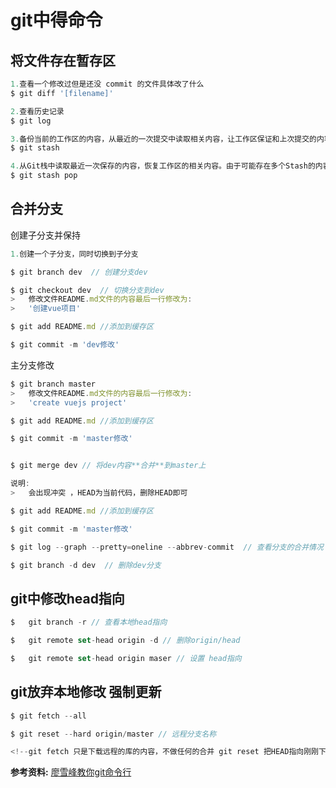 # git中得命令

## 将文件存在暂存区
```javascript
1.查看一个修改过但是还没 commit 的文件具体改了什么
$ git diff '[filename]'

2.查看历史记录
$ git log

3.备份当前的工作区的内容，从最近的一次提交中读取相关内容，让工作区保证和上次提交的内容一致。同时，将当前的工作区内容保存到Git栈中。
$ git stash 

4.从Git栈中读取最近一次保存的内容，恢复工作区的相关内容。由于可能存在多个Stash的内容，所以用栈来管理，pop会从最近的一个stash中读取内容并恢复。
$ git stash pop 
````

## 合并分支
创建子分支并保持
```javascript
1.创建一个子分支，同时切换到子分支

$ git branch dev  // 创建分支dev

$ git checkout dev  // 切换分支到dev
>   修改文件README.md文件的内容最后一行修改为: 
>   '创建vue项目'

$ git add README.md //添加到缓存区

$ git commit -m 'dev修改'
```

主分支修改

```javascript
$ git branch master
>   修改文件README.md文件的内容最后一行修改为: 
>   'create vuejs project'

$ git add README.md //添加到缓存区

$ git commit -m 'master修改'


$ git merge dev // 将dev内容**合并**到master上

说明:
>   会出现冲突 ，HEAD为当前代码，删除HEAD即可

$ git add README.md //添加到缓存区

$ git commit -m 'master修改'

$ git log --graph --pretty=oneline --abbrev-commit  // 查看分支的合并情况

$ git branch -d dev  // 删除dev分支
```

## git中修改head指向
```javascript
$   git branch -r // 查看本地head指向

$   git remote set-head origin -d // 删除origin/head

$   git remote set-head origin maser // 设置 head指向
```

## git放弃本地修改 强制更新
```javascript
$ git fetch --all

$ git reset --hard origin/master // 远程分支名称

<!--git fetch 只是下载远程的库的内容，不做任何的合并 git reset 把HEAD指向刚刚下载的最新的版本-->
```

**参考资料:** [廖雪峰教你git命令行](https://www.liaoxuefeng.com/wiki/0013739516305929606dd18361248578c67b8067c8c017b000/001375840202368c74be33fbd884e71b570f2cc3c0d1dcf000)
